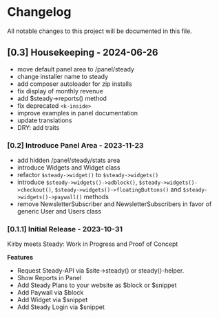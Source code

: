 # Changelog

All notable changes to this project will be documented in this file.

## [0.3] Housekeeping - 2024-06-26

- move default panel area to /panel/steady
- change installer name to steady
- add composer autoloader for zip installs
- fix display of monthly revenue
- add $steady->reports() method
- fix deprecated `<k-inside>`
- improve examples in panel documentation
- update translations
- DRY: add traits

### [0.2] Introduce Panel Area - 2023-11-23

- add hidden /panel/steady/stats area
- introduce Widgets and Widget class
- refactor `$steady->widget()` to `$steady->widgets()`
- introduce `$steady->widgets()->adblock()`, `$steady->widgets()->checkout()`, `$steady->widgets()->floatingButtons()` and `$steady->widgets()->paywall()` methods
- remove NewsletterSubscriber and NewsletterSubscribers in favor of generic User and Users class

### [0.1.1] Initial Release - 2023-10-31

Kirby meets Steady: Work in Progress and Proof of Concept

**Features**

- Request Steady-API via $site->steady() or steady()-helper.
- Show Reports in Panel
- Add Steady Plans to your website as $block or $snippet
- Add Paywall via $block
- Add Widget via $snippet
- Add Steady Login via $snippet
